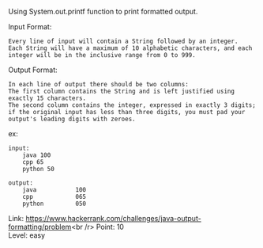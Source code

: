 Using System.out.printf function to print formatted output.<br />

Input Format:

	Every line of input will contain a String followed by an integer.
	Each String will have a maximum of 10 alphabetic characters, and each integer will be in the inclusive range from 0 to 999.

Output Format:

	In each line of output there should be two columns:
	The first column contains the String and is left justified using exactly 15 characters.
	The second column contains the integer, expressed in exactly 3 digits; if the original input has less than three digits, you must pad your output's leading digits with zeroes.

ex:

	input:
		java 100
		cpp 65
		python 50

	output:
		java           100
		cpp            065
		python         050

Link: https://www.hackerrank.com/challenges/java-output-formatting/problem<br /r>
Point: 10<br />
Level: easy